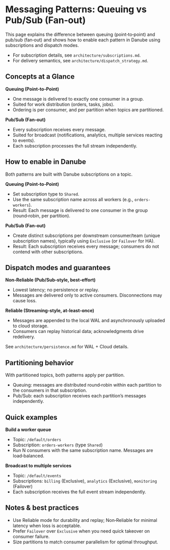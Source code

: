 # Messaging Patterns: Queuing vs Pub/Sub (Fan‑out)

This page explains the difference between queuing (point‑to‑point) and pub/sub (fan‑out) and shows how to enable each pattern in Danube using subscriptions and dispatch modes.

- For subscription details, see `architecture/subscriptions.md`.
- For delivery semantics, see `architecture/dispatch_strategy.md`.

## Concepts at a Glance

**Queuing (Point‑to‑Point)**

  - One message is delivered to exactly one consumer in a group.
  - Suited for work distribution (orders, tasks, jobs).
  - Ordering is per consumer, and per partition when topics are partitioned.

**Pub/Sub (Fan‑out)**

  - Every subscription receives every message.
  - Suited for broadcast (notifications, analytics, multiple services reacting to events).
  - Each subscription processes the full stream independently.

## How to enable in Danube

Both patterns are built with Danube subscriptions on a topic.

**Queuing (Point‑to‑Point)**

  - Set subscription type to `Shared`.
  - Use the same subscription name across all workers (e.g., `orders-workers`).
  - Result: Each message is delivered to one consumer in the group (round‑robin, per partition).

**Pub/Sub (Fan‑out)**

  - Create distinct subscriptions per downstream consumer/team (unique subscription names), typically using `Exclusive` (or `Failover` for HA).
  - Result: Each subscription receives every message; consumers do not contend with other subscriptions.

## Dispatch modes and guarantees

**Non‑Reliable (Pub/Sub‑style, best‑effort)**

  - Lowest latency; no persistence or replay.
  - Messages are delivered only to active consumers. Disconnections may cause loss.

**Reliable (Streaming‑style, at‑least‑once)**

  - Messages are appended to the local WAL and asynchronously uploaded to cloud storage.
  - Consumers can replay historical data; acknowledgments drive redelivery.

See `architecture/persistence.md` for WAL + Cloud details.

## Partitioning behavior

With partitioned topics, both patterns apply per partition.

  - Queuing: messages are distributed round‑robin within each partition to the consumers in that subscription.
  - Pub/Sub: each subscription receives each partition’s messages independently.

## Quick examples

**Build a worker queue**

  - Topic: `/default/orders`
  - Subscription: `orders-workers` (type `Shared`)
  - Run N consumers with the same subscription name. Messages are load‑balanced.

**Broadcast to multiple services**

  - Topic: `/default/events`
  - Subscriptions: `billing` (Exclusive), `analytics` (Exclusive), `monitoring` (Failover)
  - Each subscription receives the full event stream independently.

## Notes & best practices

- Use Reliable mode for durability and replay; Non‑Reliable for minimal latency when loss is acceptable.
- Prefer `Failover` over `Exclusive` when you need quick takeover on consumer failure.
- Size partitions to match consumer parallelism for optimal throughput.
